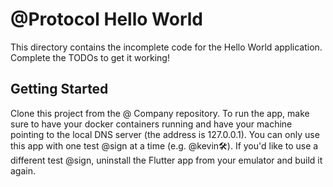 # @Protocol Hello World

This directory contains the incomplete code for the Hello World application. Complete the 
TODOs to get it working!

## Getting Started

Clone this project from the @ Company repository. To run the app, make sure to have your docker
containers running and have your machine pointing to the local DNS server (the address is 127.0.0.1).
You can only use this app with one test @sign at a time (e.g. @kevin🛠). If you'd like to use a different
test @sign, uninstall the Flutter app from your emulator and build it again.
